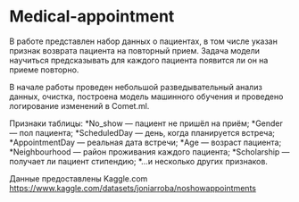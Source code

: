 # Medical-appointment
В работе представлен набор данных о пациентах, в том числе указан признак возврата пациента на повторный прием.
Задача модели научиться предсказывать для каждого пациента появится ли он на приеме повторно.

В начале работы проведен небольшой разведывательный анализ данных, очистка, построена модель машинного обучения и проведено логирование изменений в Comet.ml.


Признаки таблицы:
*No_show — пациент не пришёл на приём;
*Gender — пол пациента;
*ScheduledDay — день, когда планируется встреча;
*AppointmentDay — реальная дата встречи;
*Age — возраст пациента;
*Neighbourhood — район проживания каждого пациента;
*Scholarship — получает ли пациент стипендию;
*…и несколько других признаков.

Данные предоставлены Kaggle.com
https://www.kaggle.com/datasets/joniarroba/noshowappointments
